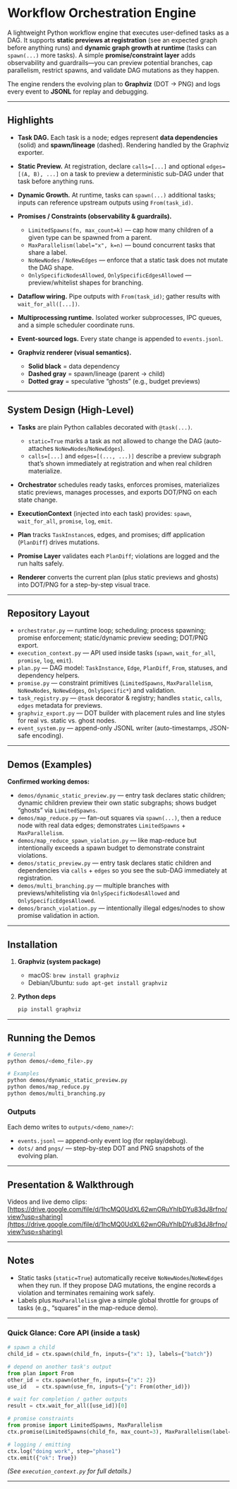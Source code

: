# Workflow Orchestration Engine

A lightweight Python workflow engine that executes user-defined tasks as a DAG. It supports **static previews at registration** (see an expected graph before anything runs) and **dynamic graph growth at runtime** (tasks can `spawn(...)` more tasks). A simple **promise/constraint layer** adds observability and guardrails—you can preview potential branches, cap parallelism, restrict spawns, and validate DAG mutations as they happen.

The engine renders the evolving plan to **Graphviz** (DOT → PNG) and logs every event to **JSONL** for replay and debugging.

---

## Highlights

* **Task DAG.** Each task is a node; edges represent **data dependencies** (solid) and **spawn/lineage** (dashed). Rendering handled by the Graphviz exporter. 
* **Static Preview.** At registration, declare `calls=[...]` and optional `edges=[(A, B), ...]` on a task to preview a deterministic sub-DAG under that task before anything runs. 
* **Dynamic Growth.** At runtime, tasks can `spawn(...)` additional tasks; inputs can reference upstream outputs using `From(task_id)`.  
* **Promises / Constraints (observability & guardrails).**

  * `LimitedSpawns(fn, max_count=k)` — cap how many children of a given type can be spawned from a parent. 
  * `MaxParallelism(label="x", k=n)` — bound concurrent tasks that share a label. 
  * `NoNewNodes` / `NoNewEdges` — enforce that a static task does not mutate the DAG shape. 
  * `OnlySpecificNodesAllowed`, `OnlySpecificEdgesAllowed` — preview/whitelist shapes for branching. 
* **Dataflow wiring.** Pipe outputs with `From(task_id)`; gather results with `wait_for_all([...])`. 
* **Multiprocessing runtime.** Isolated worker subprocesses, IPC queues, and a simple scheduler coordinate runs. 
* **Event-sourced logs.** Every state change is appended to `events.jsonl`. 
* **Graphviz renderer (visual semantics).**

  * **Solid black** = data dependency
  * **Dashed gray** = spawn/lineage (parent → child)
  * **Dotted gray** = speculative “ghosts” (e.g., budget previews) 

---

## System Design (High-Level)

* **Tasks** are plain Python callables decorated with `@task(...)`.

  * `static=True` marks a task as not allowed to change the DAG (auto-attaches `NoNewNodes`/`NoNewEdges`).  
  * `calls=[...]` and `edges=[(..., ...)]` describe a preview subgraph that’s shown immediately at registration and when real children materialize.  
* **Orchestrator** schedules ready tasks, enforces promises, materializes static previews, manages processes, and exports DOT/PNG on each state change. 
* **ExecutionContext** (injected into each task) provides:
  `spawn`, `wait_for_all`, `promise`, `log`, `emit`. 
* **Plan** tracks `TaskInstance`s, edges, and promises; diff application (`PlanDiff`) drives mutations. 
* **Promise Layer** validates each `PlanDiff`; violations are logged and the run halts safely.  
* **Renderer** converts the current plan (plus static previews and ghosts) into DOT/PNG for a step-by-step visual trace. 

---

## Repository Layout

* `orchestrator.py` — runtime loop; scheduling; process spawning; promise enforcement; static/dynamic preview seeding; DOT/PNG export. 
* `execution_context.py` — API used inside tasks (`spawn`, `wait_for_all`, `promise`, `log`, `emit`). 
* `plan.py` — DAG model: `TaskInstance`, `Edge`, `PlanDiff`, `From`, statuses, and dependency helpers. 
* `promise.py` — constraint primitives (`LimitedSpawns`, `MaxParallelism`, `NoNewNodes`, `NoNewEdges`, `OnlySpecific*`) and validation. 
* `task_registry.py` — `@task` decorator & registry; handles `static`, `calls`, `edges` metadata for previews. 
* `graphviz_export.py` — DOT builder with placement rules and line styles for real vs. static vs. ghost nodes. 
* `event_system.py` — append-only JSONL writer (auto-timestamps, JSON-safe encoding). 

---

## Demos (Examples)

**Confirmed working demos:**

* `demos/dynamic_static_preview.py` — entry task declares static children; dynamic children preview their own static subgraphs; shows budget “ghosts” via `LimitedSpawns`. 
* `demos/map_reduce.py` — fan-out squares via `spawn(...)`, then a reduce node with real data edges; demonstrates `LimitedSpawns` + `MaxParallelism`. 
* `demos/map_reduce_spawn_violation.py` — like map-reduce but intentionally exceeds a spawn budget to demonstrate constraint violations.
* `demos/static_preview.py` — entry task declares static children and dependencies via `calls` + `edges` so you see the sub-DAG immediately at registration. 
* `demos/multi_branching.py` — multiple branches with previews/whitelisting via `OnlySpecificNodesAllowed` and `OnlySpecificEdgesAllowed`. 
* `demos/branch_violation.py` — intentionally illegal edges/nodes to show promise validation in action. 

---

## Installation

1. **Graphviz (system package)**

   * macOS: `brew install graphviz`
   * Debian/Ubuntu: `sudo apt-get install graphviz`

2. **Python deps**

   ```bash
   pip install graphviz
   ```

---

## Running the Demos

```bash
# General
python demos/<demo_file>.py

# Examples
python demos/dynamic_static_preview.py
python demos/map_reduce.py
python demos/multi_branching.py
```

### Outputs

Each demo writes to `outputs/<demo_name>/`:

* `events.jsonl` — append-only event log (for replay/debug). 
* `dots/` and `pngs/` — step-by-step DOT and PNG snapshots of the evolving plan.  

---

## Presentation & Walkthrough

Videos and live demo clips:
[https://drive.google.com/file/d/1hcMQ0UdXL62wnORuYhIbDYu83dJ8rfno/view?usp=sharing](https://drive.google.com/file/d/1hcMQ0UdXL62wnORuYhIbDYu83dJ8rfno/view?usp=sharing)

---

## Notes

* Static tasks (`static=True`) automatically receive `NoNewNodes`/`NoNewEdges` when they run. If they propose DAG mutations, the engine records a violation and terminates remaining work safely.  
* Labels plus `MaxParallelism` give a simple global throttle for groups of tasks (e.g., “squares” in the map-reduce demo).  

---

### Quick Glance: Core API (inside a task)

```python
# spawn a child
child_id = ctx.spawn(child_fn, inputs={"x": 1}, labels={"batch"})

# depend on another task's output
from plan import From
other_id = ctx.spawn(other_fn, inputs={"x": 2})
use_id   = ctx.spawn(use_fn, inputs={"y": From(other_id)})

# wait for completion / gather outputs
result = ctx.wait_for_all([use_id])[0]

# promise constraints
from promise import LimitedSpawns, MaxParallelism
ctx.promise(LimitedSpawns(child_fn, max_count=3), MaxParallelism(label="batch", k=2))

# logging / emitting
ctx.log("doing work", step="phase1")
ctx.emit({"ok": True})
```

*(See `execution_context.py` for full details.)* 

---
